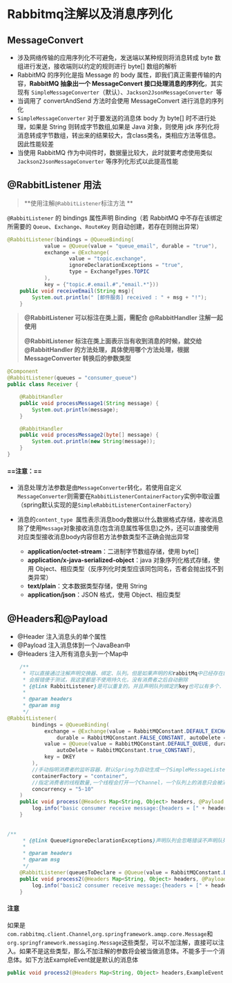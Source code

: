 # Rabbitmq注解以及消息序列化

## MessageConvert

- 涉及网络传输的应用序列化不可避免，发送端以某种规则将消息转成 byte 数组进行发送，接收端则以约定的规则进行 byte[] 数组的解析
- RabbitMQ 的序列化是指 Message 的 body 属性，即我们真正需要传输的内容，**RabbitMQ 抽象出一个 MessageConvert 接口处理消息的序列化**，其实现有 `SimpleMessageConverter`（默认）、`Jackson2JsonMessageConverter `等
- 当调用了 convertAndSend 方法时会使用 MessageConvert 进行消息的序列化
- `SimpleMessageConverter` 对于要发送的消息体 body 为 byte[] 时不进行处理，如果是 String 则转成字节数组,如果是 Java 对象，则使用 jdk 序列化将消息转成字节数组，转出来的结果较大，含class类名，类相应方法等信息。因此性能较差
- 当使用 RabbitMQ 作为中间件时，数据量比较大，此时就要考虑使用类似 `Jackson2JsonMessageConverter` 等序列化形式以此提高性能

## @RabbitListener 用法

> **使用注解`@RabbitListener`标注方法 **

 `@RabbitListener` 的 bindings 属性声明 Binding（若 RabbitMQ 中不存在该绑定所需要的 `Queue`、`Exchange`、`RouteKey` 则自动创建，若存在则抛出异常）

```java
@RabbitListener(bindings = @QueueBinding(
            value = @Queue(value = "queue_email", durable = "true"),
            exchange = @Exchange(
                    value = "topic.exchange",
                    ignoreDeclarationExceptions = "true",
                    type = ExchangeTypes.TOPIC
            ),
            key = {"topic.#.email.#","email.*"}))
    public void receiveEmail(String msg){
        System.out.println(" [邮件服务] received : " + msg + "!");
    }
```

> **@RabbitListener 可以标注在类上面，需配合 @RabbitHandler 注解一起使用**
>
> **@RabbitListener 标注在类上面表示当有收到消息的时候，就交给 @RabbitHandler 的方法处理，具体使用哪个方法处理，根据 MessageConverter 转换后的参数类型**

```java
@Component
@RabbitListener(queues = "consumer_queue")
public class Receiver {

    @RabbitHandler
    public void processMessage1(String message) {
        System.out.println(message);
    }

    @RabbitHandler
    public void processMessage2(byte[] message) {
        System.out.println(new String(message));
    }
}
```

#### ==注意：==

- 消息处理方法参数是由`MessageConverter`转化，若使用自定义`MessageConverter`则需要在`RabbitListenerContainerFactory`实例中取设置（spring默认实现的是`SimpleRabbitListenerContainerFactory`）

- 消息的`content_type `属性表示消息body数据以什么数据格式存储，接收消息除了使用`Message`对象接收消息(包含消息属性等信息)之外，还可以直接使用对应类型接收消息body内容但若方法参数类型不正确会抛出异常
  - **application/octet-stream**：二进制字节数组存储，使用 byte[]
  - **application/x-java-serialized-object**：java 对象序列化格式存储，使用 Object、相应类型（反序列化时类型应该同包同名，否者会抛出找不到类异常）
  - **text/plain**：文本数据类型存储，使用 String
  - **application/json**：JSON 格式，使用 Object、相应类型

## @Headers和@Payload

- @Header 注入消息头的单个属性
- @Payload 注入消息体到一个JavaBean中
- @Headers 注入所有消息头到一个Map中

```java
    /**
     * 可以直接通过注解声明交换器、绑定、队列。但是如果声明的和rabbitMq中已经存在的不一致的话
     * 会报错便于测试，我这里都是不使用持久化，没有消费者之后自动删除
     * {@link RabbitListener}是可以重复的。并且声明队列绑定的key也可以有多个.
     *
     * @param headers
     * @param msg
     */
@RabbitListener(
        bindings = @QueueBinding(
            exchange = @Exchange(value = RabbitMQConstant.DEFAULT_EXCHANGE, type = ExchangeTypes.TOPIC,
                durable = RabbitMQConstant.FALSE_CONSTANT, autoDelete = RabbitMQConstant.true_CONSTANT),
            value = @Queue(value = RabbitMQConstant.DEFAULT_QUEUE, durable = RabbitMQConstant.FALSE_CONSTANT,
                autoDelete = RabbitMQConstant.true_CONSTANT),
            key = DKEY
        ),
        //手动指明消费者的监听容器，默认Spring为自动生成一个SimpleMessageListenerContainer
        containerFactory = "container",
        //指定消费者的线程数量,一个线程会打开一个Channel，一个队列上的消息只会被消费一次（不考虑消息重新入队列的情况）,下面的表示至少开启5个线程，最多10个。线程的数目需要根据你的任务来决定，如果是计算密集型，线程的数目就应该少一些
        concurrency = "5-10"
    )
    public void process(@Headers Map<String, Object> headers, @Payload ExampleEvent msg) {
        log.info("basic consumer receive message:{headers = [" + headers + "], msg = [" + msg + "]}");
    }
 
 
/**
     * {@link Queue#ignoreDeclarationExceptions}声明队列会忽略错误不声明队列，这个消费者仍然是可用的
     *
     * @param headers
     * @param msg
     */
    @RabbitListener(queuesToDeclare = @Queue(value = RabbitMQConstant.DEFAULT_QUEUE, ignoreDeclarationExceptions = RabbitMQConstant.true_CONSTANT))
    public void process2(@Headers Map<String, Object> headers, @Payload ExampleEvent msg) {
        log.info("basic2 consumer receive message:{headers = [" + headers + "], msg = [" + msg + "]}");
    }
```

#### 注意

如果是`com.rabbitmq.client.Channel`,`org.springframework.amqp.core.Message`和`org.springframework.messaging.Message`这些类型，可以不加注解，直接可以注入。如果不是这些类型，那么不加注解的参数将会被当做消息体。不能多于一个消息体。如下方法ExampleEvent就是默认的消息体

```java
public void process2(@Headers Map<String, Object> headers,ExampleEvent msg);
```